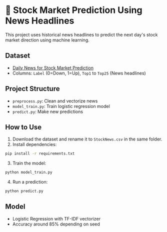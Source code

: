 # 📰 Stock Market Prediction Using News Headlines

This project uses historical news headlines to predict the next day's stock market direction using machine learning.

## Dataset

- [Daily News for Stock Market Prediction](https://www.kaggle.com/aaron7sun/stocknews)
- Columns: `Label` (0=Down, 1=Up), `Top1` to `Top25` (News headlines)

## Project Structure

- `preprocess.py`: Clean and vectorize news
- `model_train.py`: Train logistic regression model
- `predict.py`: Make new predictions

## How to Use

1. Download the dataset and rename it to `StockNews.csv` in the same folder.
2. Install dependencies:
```bash
pip install -r requirements.txt
```
3. Train the model:
```bash
python model_train.py
```
4. Run a prediction:
```bash
python predict.py
```

## Model

- Logistic Regression with TF-IDF vectorizer
- Accuracy around 85% depending on seed
